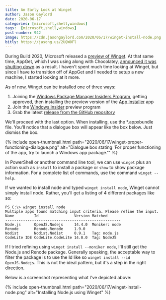 ```yaml
---
title: An Early Look at Winget
author: Jason Gaylord
date: 2020-06-17
categories: [microsoft,shell,windows]
tags:  [microsoft,shell,windows]
post-number: 942
image: https://cdn.jasongaylord.com/2020/06/17/winget-install-node.png
bitly: https://jasong.us/2UQW0Fl
---
```


During Build 2020, Microsoft released a [preview of Winget](https://jasong.us/3coOiIy). At that same time, AppGet, which I was using along with Chocolatey, [announced it was shutting down](https://jasong.us/303HEEO) as a result. I haven't spent much time looking at Winget, but since I have to transition off of AppGet and I needed to setup a new machine, I started looking at it more.

As of now, Winget can be installed one of three ways:

1. Joining the [Windows Package Manager Insiders Program](https://jasong.us/3ekdMZ6), getting approved, then installing the preview version of the [App Installer](https://jasong.us/30Mf2jQ) app
2. Join the [Windows Insider](https://jasong.us/30N902w) preview program
3. Grab the latest [release from the GitHub repository](https://jasong.us/2YFwDr7)

We'll proceed with the last option. When installing, use the *.appxbundle file. You'll notice that a dialogue box will appear like the box below. Just dismiss the box.

{% include open-thumbnail.html path="2020/06/17/winget-proper-functioning-dialogue.png" alt="Dialogue box stating 'For proper functioning of the app, try to launch a Windows app package.'" %}

In PowerShell or another command line tool, we can use `winget` plus an action such as `install` to install a package or `show` to show package information. For a complete list of commands, use the command `winget --help`. 

If we wanted to install node and typed `winget install node`, Winget cannot simply install node. Rather, you'll get a listing of 4 different packages like so:

```shell
PS C:\> winget install node
Multiple apps found matching input criteria. Please refine the input.
Name         Id                Version Matched
----------------------------------------------------
Node.js      OpenJS.Nodejs     14.4.0  Moniker: node
Renode       Renode.Renode     1.9.0
Nodist       Nodist.Nodist     0.9.1   Tag: node.js
CodeLite IDE CodeLite.CodeLite 14.0.0  Tag: NodeJS
```

If I tried refining using `winget install --moniker node`, I'll still get the Node.js and Renode package. Generally speaking, the acceptable way to filter the package is to use the Id like so `winget install --id OpenJS.Nodejs`. This is not the ideal pattern, but it's a step in the right direction.

Below is a screenshot representing what I've depicted above:

{% include open-thumbnail.html path="2020/06/17/winget-install-node.png" alt="Installing Node.js using Winget" %}